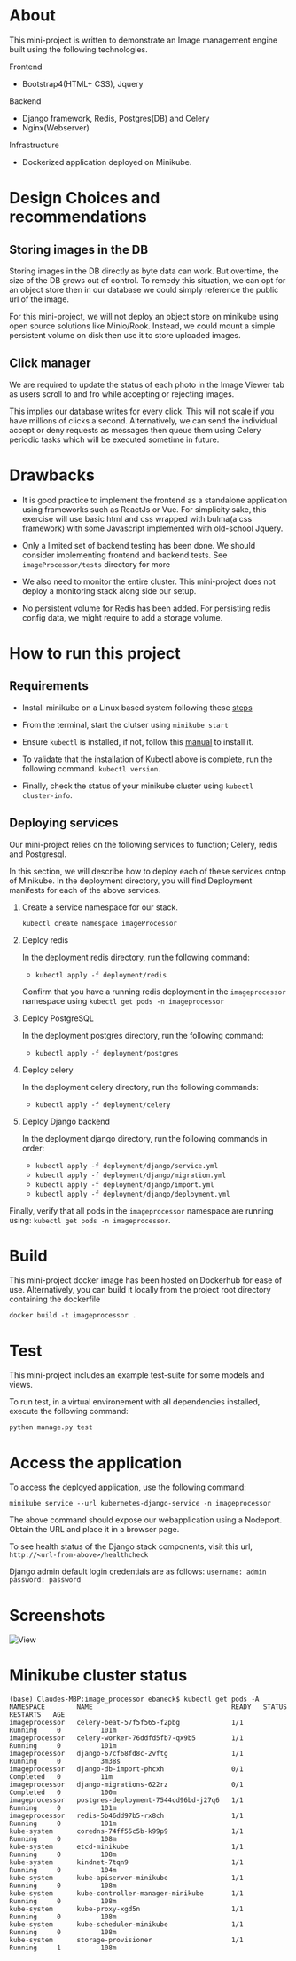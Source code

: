 About
=====
This mini-project is written to demonstrate an Image management engine built using
the following technologies.

Frontend
- Bootstrap4(HTML+ CSS), Jquery

Backend
- Django framework, Redis, Postgres(DB) and Celery
- Nginx(Webserver)

Infrastructure
- Dockerized application deployed on Minikube.

Design Choices and recommendations
==================================

Storing images in the DB
------------------------
Storing images in the DB directly as byte data can work. But overtime, the size of the DB
grows out of control.
To remedy this situation, we can opt for an object store then in our database we could simply
reference the public url of the image.

For this mini-project, we will not deploy an object store on minikube using open source 
solutions like Minio/Rook.
Instead, we could mount a simple persistent volume on disk then use it to store uploaded images.

Click manager
-------------
We are required to update the status of each photo in the Image Viewer tab as users scroll to and fro while accepting or rejecting images.

This implies our database writes for every click. This will not scale if you have millions of 
clicks a second. 
Alternatively, we can send the individual accept or deny requests as messages then queue them using
Celery periodic tasks which will be executed sometime in future.

Drawbacks
=========
- It is good practice to implement the frontend as a standalone application using frameworks
such as ReactJs or Vue.
For simplicity sake, this exercise will use basic html and css wrapped with bulma(a css framework)
with some Javascript implemented with old-school Jquery.

- Only a limited set of backend testing has been done. We should consider implementing frontend and backend tests. See `imageProcessor/tests` directory for more

- We also need to monitor the entire cluster. This mini-project does not deploy a monitoring stack
along side our setup.

- No persistent volume for Redis has been added. For persisting redis config data, we might require to add
a storage volume.

How to run this project
=======================
Requirements
------------

- Install minikube on a Linux based system following these [steps](https://minikube.sigs.k8s.io/docs/start/)

- From the terminal, start the clutser using `minikube start`

- Ensure `kubectl` is installed, if not, follow this [manual](https://v1-18.docs.kubernetes.io/docs/tasks/tools/install-kubectl/) to install it.

- To validate that the installation of Kubectl above is complete, run the following command. `kubectl version`.

- Finally, check the status of your minikube cluster using `kubectl cluster-info`.

Deploying services
------------------
Our mini-project relies on the following services to function; Celery, redis and Postgresql.

In this section, we will describe how to deploy each of these services ontop of Minikube.
In the deployment directory, you will find Deployment manifests for each of the above services.

1. Create a service namespace for our stack.

    `kubectl create namespace imageProcessor`

2. Deploy redis

    In the deployment redis directory, run the following command:
    - `kubectl apply -f deployment/redis`

    Confirm that you have a running redis deployment in the `imageprocessor` namespace using `kubectl get pods -n imageprocessor`

3. Deploy PostgreSQL

    In the deployment postgres directory, run the following command:
    - `kubectl apply -f deployment/postgres`

4. Deploy celery

    In the deployment celery directory, run the following commands:
    - `kubectl apply -f deployment/celery`

5. Deploy Django backend

    In the deployment django directory, run the following commands in order:
    - `kubectl apply -f deployment/django/service.yml`
    - `kubectl apply -f deployment/django/migration.yml`
    - `kubectl apply -f deployment/django/import.yml`
    - `kubectl apply -f deployment/django/deployment.yml`


Finally, verify that all pods in the `imageprocessor` namespace are running using:
`kubectl get pods -n imageprocessor`.

Build
=====
This mini-project docker image has been hosted on Dockerhub for ease of use.
Alternatively, you can build it locally from the project root directory containing
the dockerfile

`docker build -t imageprocessor .`

Test
====
This mini-project includes an example test-suite for some models and views.

To run test, in a virtual environement with all dependencies installed,
execute the following command:

`python manage.py test`

Access the application
======================

To access the deployed application, use the following command:

`minikube service --url kubernetes-django-service -n imageprocessor`

The above command should expose our webapplication using a Nodeport.
Obtain the URL and place it in a browser page.

To see health status of the Django stack components, visit this url,
`http://<url-from-above>/healthcheck`

Django admin default login credentials are as follows:
`username: admin` `password: password`

Screenshots
===========

![View](screenshot/view.gif)

Minikube cluster status
=======================
    (base) Claudes-MBP:image_processor ebaneck$ kubectl get pods -A
    NAMESPACE        NAME                                   READY   STATUS      RESTARTS   AGE
    imageprocessor   celery-beat-57f5f565-f2pbg             1/1     Running     0          101m
    imageprocessor   celery-worker-76ddfd5fb7-qx9b5         1/1     Running     0          101m
    imageprocessor   django-67cf68fd8c-2vftg                1/1     Running     0          3m38s
    imageprocessor   django-db-import-phcxh                 0/1     Completed   0          11m
    imageprocessor   django-migrations-622rz                0/1     Completed   0          100m
    imageprocessor   postgres-deployment-7544cd96bd-j27q6   1/1     Running     0          101m
    imageprocessor   redis-5b46dd97b5-rx8ch                 1/1     Running     0          101m
    kube-system      coredns-74ff55c5b-k99p9                1/1     Running     0          108m
    kube-system      etcd-minikube                          1/1     Running     0          108m
    kube-system      kindnet-7tqn9                          1/1     Running     0          104m
    kube-system      kube-apiserver-minikube                1/1     Running     0          108m
    kube-system      kube-controller-manager-minikube       1/1     Running     0          108m
    kube-system      kube-proxy-xgd5n                       1/1     Running     0          108m
    kube-system      kube-scheduler-minikube                1/1     Running     0          108m
    kube-system      storage-provisioner                    1/1     Running     1          108m

